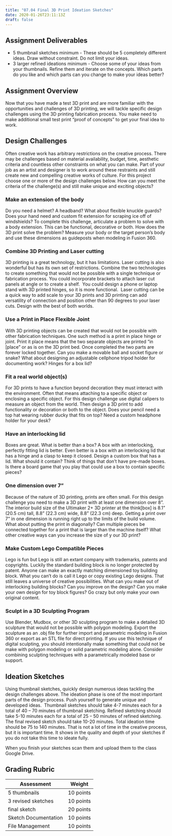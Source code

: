 ```yaml
---
title: "07.04 Final 3D Print Ideation Sketches"
date: 2020-01-26T23:11:13Z
draft: false
---
```


## Assignment Deliverables

- 5 thumbnail sketches minimum - These should be 5 completely different ideas.
  Draw without constraint. Do not limit your ideas.
- 3 larger refined ideations minimum - Choose some of your ideas from your
  thumbnails. Refine them and iterate on the concepts. Which parts do you like
  and which parts can you change to make your ideas better?

## Assignment Overview

Now that you have made a test 3D print and are more familiar with the
opportunities and challenges of 3D printing, we will tackle specific design
challenges using the 3D printing fabrication process. You make need to make
additional small test print “proof of concepts” to get your final idea to work.

## Design Challenges

Often creative work has arbitrary restrictions on the creative process. There
may be challenges based on material availability, budget, time, aesthetic
criteria and countless other constraints on what you can make. Part of your job
as an artist and designer is to work around these restraints and still create
new and compelling creative works of culture. For this project choose one or
more of the design challenges below. How can you meet the criteria of the
challenge(s) and still make unique and exciting objects?

### Make an extension of the body

Do you need a helmet? A headband? What about flexible knuckle guards? Does your
hand need and custom fit extension for scraping ice off of windshields? To
complete this challenge, articulate a problem to solve with a body extension.
This can be functional, decorative or both. How does the 3D print solve the
problem? Measure your body or the target person’s body and use these dimensions
as guideposts when modeling in Fusion 360.

### Combine 3D Printing and Laser cutting

3D printing is a great technology, but it has limitations. Laser cutting is also
wonderful but has its own set of restrictions. Combine the two technologies to
create something that would not be possible with a single technique or
fabrication process. You could incorporate brackets to attach laser cut panels
at angle or to create a shelf.  You could design a phone or laptop stand with 3D
printed hinges, so it is more functional.  Laser cutting can be a quick way to
add scale to your 3D prints and 3D printing can add versatility of connection
and position other than 90 degrees to your laser cuts. Design with the best of
both worlds.

### Use a Print in Place Flexible Joint

With 3D printing objects can be created that would not be possible with other
fabrication techniques. One such method is a print in place hinge or joint.
Print it place means that the two separate objects are printed “in [place” or as
is on the 3D print bed. Once completed the two parts are forever locked
together. Can you make a movable ball and socket figure or snake? What about
designing an adjustable cellphone tripod holder for documenting work? Hinges for
a box lid?

### Fit a real world object(s)

For 3D prints to have a function beyond decoration they must interact with the
environment. Often that means attaching to a specific object or enclosing a
specific object. For this design challenge use digital calipers to measure an
object from the world. Then design a 3D print to add functionality or decoration
or both to the object. Does your pencil need a top hat wearing rubber ducky that
fits on top? Need a custom headphone holder for your desk?

### Have an interlocking lid

Boxes are great. What is better than a box? A box with an interlocking,
perfectly fitting lid is better. Even better is a box with an interlocking lid
that has a hinge and a clasp to keep it closed. Design a custom box that has a
lid. What should it contain? Think of things that don’t have pre-made boxes. Is
there a board game that you play that could use a box to contain specific
pieces?

### One dimension over 7”

Because of the nature of 3D printing, prints are often small. For this design
challenge you need to make a 3D print with at least one dimension over 8”.  The
interior build size of the Ultimaker 2+ 3D printer at the think[box] is 8.1”
(20.5 cm) tall, 8.8” (22.3 cm) wide, 8.8” (22.3 cm) deep. Getting a print over
7” in one dimension is running right up to the limits of the build volume. What
about putting the print in diagonally? Can multiple pieces be connected together
for a print that is larger than the machine itself? What other creative ways can
you increase the size of y our 3D print?

### Make Custom Lego Compatible Pieces

Lego is fun but Lego is still an extant company with trademarks, patents and
copyrights. Luckily the standard building block is no longer protected by
patent. Anyone can make an exactly matching dimensioned toy building block. What
you can’t do is call it Lego or copy existing Lego designs. That still leaves a
universe of creative possibilities. What can you make out of interlocking
building blocks? Can you improve on the design? Can you make your own design for
toy block figures? Go crazy but only make your own original content.

### Sculpt in a 3D Sculpting Program

Use Blender, Mudbox, or other 3D sculpting program to make a detailed 3D
sculpture that would not be possible with polygon modeling. Export the sculpture
as an .obj file for further import and parametric modeling in Fusion 360 or
export as an STL file for direct printing. If you use this technique of digital
sculpting, you should intentionally make something that could not be make with
polygon modeling or solid parametric modeling alone. Consider combining
sculpting techniques with a parametrically modeled base or support.

## Ideation Sketches

Using thumbnail sketches, quickly design numerous ideas tackling the design
challenges above. The ideation phase is one of the most important parts of the
design process. Push yourself to generate unique and developed ideas.  Thumbnail
sketches should take 4-7 minutes each for a total of 40 – 70 minutes of
thumbnail sketching. Refined sketching should take 5-10 minutes each for a total
of 25 – 50 minutes of refined sketching. The final revised sketch should take
10-20 minutes. Total ideation time should be 75 to 140 minutes. That is not a
lot of time in the creative process, but it is important time. It shows in the
quality and depth of your sketches if you do not take this time to ideate fully.

When you finish your sketches scan them and upload them to the class Google
Drive.

## Grading Rubric

<div class="responsive-table-markdown">

| Assessment           | Weight    |
| -------------------- | --------- |
| 5 thumbnails         | 10 points |
| 3 revised sketches   | 10 points |
| final sketch         | 20 points |
| Sketch Documentation | 10 points |
| File Management      | 10 points |

</div>
